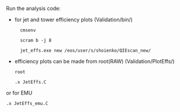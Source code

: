 Run the analysis code:

- for jet and tower efficiency plots (Validation/bin/)

        cmsenv

        scram b -j 8

        jet_effs.exe new /eos/user/s/shoienko/QIEscan_new/
    
- efficiency plots can be made from root(RAW) (Validation/PlotEffs/)
 
      root
   
      .x JetEffs.C
   
 or for EMU
 
    .x JetEffs_emu.C
  
   
